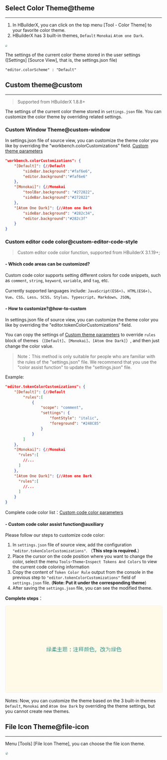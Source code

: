 ## Select Color Theme@theme
-------
1. In HBuilderX, you can click on the top menu [Tool - Color Theme] to your favorite color theme.
2. HBuilderX has 3 built-in themes, `Default` `Monokai` `Atom one Dark`.

<img src="/static/snapshots/tutorial/menu_tool/themes_en.png" style="zoom: 45%; border-radius: 20px;"/>

The settings of the current color theme stored in the user settings ([Settings] [Source View], that is, the settings.json file)

```
"editor.colorScheme" : "Default"
```


## Custom theme@custom
-------

> Supported from HBuilderX 1.8.8+

The settings of the current color theme stored in `settings.json` file. You can customize the color theme by overriding related settings. 

### Custom Window Theme@custom-window

In settings.json file of source view, you can customize the theme color you like by overriding the "workbench.colorCustomizations" field. [Custom theme parameters](/Tutorial/Other/themes_param)

```json
"workbench.colorCustomizations": {
    "[Default]": {//Default
        "sideBar.background":"#faf6e6",
        "editor.background":"#faf6e6"
    },
    "[Monokai]": {//Monokai
        "toolBar.background": "#272822",
        "sideBar.background":"#272822"
    },
    "[Atom One Dark]": {//Atom one Dark
        "sideBar.background": "#282c34",
        "editor.background":"#282c3f"
    }
}
```

### Custom editor code color@custom-editor-code-style

> Custom editor code color function, supported from HBuilderX 3.1.19+;

#### - Which code areas can be customized?

Custom code color supports setting different colors for code snippets, such as `comment`, `string`, `keyword`, `variable`, and `tag`, etc.

Currently supported languages include: `JavaScript(ES6+)`、`HTML(ES6+)`、`Vue`、`CSS`、`Less`、`SCSS`、`Stylus`、`Typescript`、`Markdown`、`JSON`。

#### - How to customize?@how-to-custom

In settings.json file of source view, you can customize the theme color you like by overriding the "editor.tokenColorCustomizations" field.

You can copy the settings of [Custom theme parameters](/Tutorial/Other/themes_code.md) to override `rules` block of themes （`[Default]`、`[Monokai]`、`[Atom One Dark]`）, and then just change the color value.

> Note：This method is only suitable for people who are familiar with the rules of the "settings.json" file. We recommend that you use the "color assist function" to update the "settings.json" file.

Example:

```json
"editor.tokenColorCustomizations": {
    "[Default]": {//Default
        "rules":[
            {
                "scope": "comment",
                "settings": {
                    "fontStyle": "italic",
                    "foreground": "#248C85"
                }
            }
        ]
    },
    "[Monokai]": {//Monokai
      "rules":[
        //...
      ]
    },
    "[Atom One Dark]": {//Atom one Dark
      "rules":[
        //...
      ]
    }
}
```

Complete code color list：[Custom code color parameters](/Tutorial/Other/themes_code.md)

#### - Custom code color assist function@auxiliary

Please follow our steps to customize code color:

1. In `settings.json` file of source view, add the configuration `"editor.tokenColorCustomizations"`. （**This step is required.**）
2. Place the cursor on the code position where you want to change the color, select the menu `Tools`-`Theme`-`Inspect Tokens And Colors` to view the current code coloring information
3. Copy the content of `Token Color Rule` output from the console in the previous step to `"editor.tokenColorCustomizations"` field of `settings.json` file. (**Note: Put it under the corresponding theme**)
4. After saving the `settings.json` file, you can see the modified theme.

**Complete steps**：

<img src="/static/snapshots/tutorial/menu_tool/custom_token_color.gif" style="border: 1px solid #eee;border-radius: 5px; "  />

Notes: Now, you can customize the theme based on the 3 built-in themes `Default`, `Monokai` and `Atom One Dark` by overriding the theme settings, but you cannot create new themes.

## File Icon Theme@file-icon
-------

Menu [Tools] [File Icon Theme], you can choose the file icon theme.

<img src="/static/snapshots/tutorial/menu_tool/file_icon_en.png" style="zoom: 50%; border: 1px solid #eee;border-radius: 15px; " />

